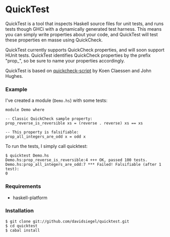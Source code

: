 QuickTest
=========

QuickTest is a tool that inspects Haskell source files for unit tests, and runs tests though GHCi with a dynamically generated test harness. This means you can simply write properties about your code, and QuickTest will test these properties en masse using QuickCheck.

QuickTest currently supports QuickCheck properties, and will soon support HUnit tests. QuickTest identifies QuickCheck properties by the prefix "prop_", so be sure to name your properties accordingly.

QuickTest is based on [quickcheck-script](http://hackage.haskell.org/package/quickcheck-script) by Koen Claessen and John Hughes.

### Example

I've created a module (`Demo.hs`) with some tests:

    module Demo where
    
    -- Classic QuickCheck sample property:
    prop_reverse_is_reversible xs = (reverse . reverse) xs == xs
    
    -- This property is falsifiable:
    prop_all_integers_are_odd x = odd x

To run the tests, I simply call quicktest:

    $ quicktest Demo.hs 
    Demo.hs:prop_reverse_is_reversible:4 +++ OK, passed 100 tests.
    Demo.hs:prop_all_integers_are_odd:7 *** Failed! Falsifiable (after 1 test):  
    0

### Requirements

 * haskell-platform

### Installation

    $ git clone git://github.com/davidsiegel/quicktest.git
    $ cd quicktest
    $ cabal install

